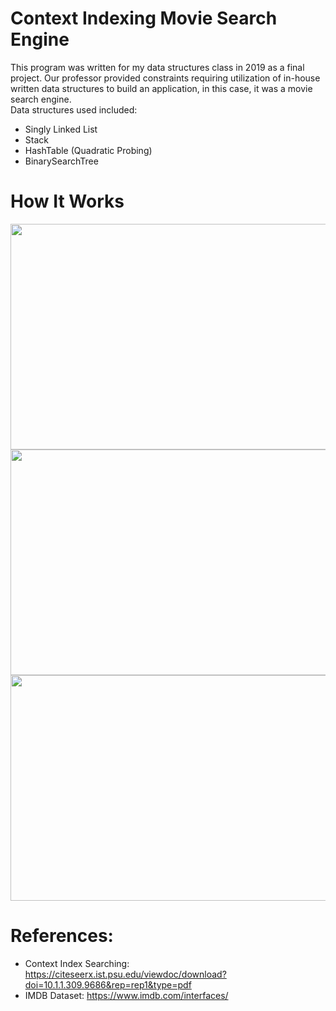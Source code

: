 # Context Indexing Movie Search Engine
This program was written for my data structures class in 2019 as a final project. Our professor provided constraints requiring utilization of in-house written data structures to build an application, in this case, it was a movie search engine. <br>
Data structures used included: 
* Singly Linked List
* Stack
* HashTable (Quadratic Probing)
* BinarySearchTree



# How It Works

<div>
<img src="https://github.com/henrylao/movie-search-engine/blob/master/images/programFlow.png" width="642" height="361"/>
</div>
<div>
<img src="https://github.com/henrylao/movie-search-engine/blob/master/images/movieDB.png" width="642" height="361"/>
</div>
<div>
<img src="https://github.com/henrylao/movie-search-engine/blob/master/images/contextIndexSearch.png" width="642" height="361"/>
</div>


# References:
* Context Index Searching: https://citeseerx.ist.psu.edu/viewdoc/download?doi=10.1.1.309.9686&rep=rep1&type=pdf
* IMDB Dataset: https://www.imdb.com/interfaces/
